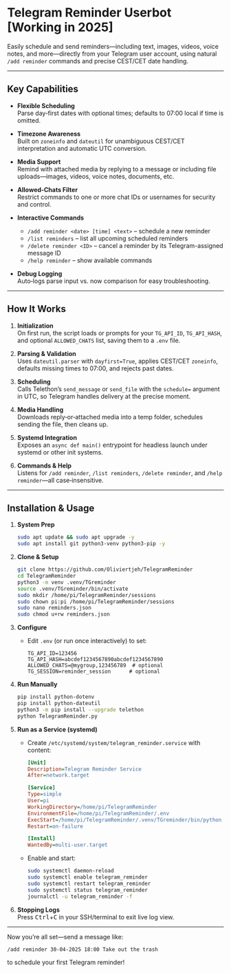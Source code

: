 # Telegram Reminder Userbot [Working in 2025]

Easily schedule and send reminders—including text, images, videos, voice notes, and more—directly from your Telegram user account, using natural `/add reminder` commands and precise CEST/CET date handling.

---

## Key Capabilities

- **Flexible Scheduling**  
  Parse day‑first dates with optional times; defaults to 07:00 local if time is omitted.

- **Timezone Awareness**  
  Built on `zoneinfo` and `dateutil` for unambiguous CEST/CET interpretation and automatic UTC conversion.

- **Media Support**  
  Remind with attached media by replying to a message or including file uploads—images, videos, voice notes, documents, etc.

- **Allowed‑Chats Filter**  
  Restrict commands to one or more chat IDs or usernames for security and control.

- **Interactive Commands**  
  - `/add reminder <date> [time] <text>` – schedule a new reminder
  - `/list reminders` – list all upcoming scheduled reminders
  - `/delete reminder <ID>` – cancel a reminder by its Telegram-assigned message ID
  - `/help reminder` – show available commands

- **Debug Logging**  
  Auto‑logs parse input vs. now comparison for easy troubleshooting.

---

## How It Works

1. **Initialization**  
   On first run, the script loads or prompts for your `TG_API_ID`, `TG_API_HASH`, and optional `ALLOWED_CHATS` list, saving them to a `.env` file.

2. **Parsing & Validation**  
   Uses `dateutil.parser` with `dayfirst=True`, applies CEST/CET `zoneinfo`, defaults missing times to 07:00, and rejects past dates.

3. **Scheduling**  
   Calls Telethon’s `send_message` or `send_file` with the `schedule=` argument in UTC, so Telegram handles delivery at the precise moment.

4. **Media Handling**  
   Downloads reply‑or‑attached media into a temp folder, schedules sending the file, then cleans up.

5. **Systemd Integration**  
   Exposes an `async def main()` entrypoint for headless launch under systemd or other init systems.

6. **Commands & Help**  
   Listens for `/add reminder`, `/list reminders`, `/delete reminder`, and `/help reminder`—all case‑insensitive.

---

## Installation & Usage

1. **System Prep**
    ```bash
    sudo apt update && sudo apt upgrade -y
    sudo apt install git python3-venv python3-pip -y
    ```

2. **Clone & Setup**
    ```bash
    git clone https://github.com/Oliviertjeh/TelegramReminder
    cd TelegramReminder
    python3 -m venv .venv/TGreminder
    source .venv/TGreminder/bin/activate
    sudo mkdir /home/pi/TelegramReminder/sessions
    sudo chown pi:pi /home/pi/TelegramReminder/sessions
    sudo nano reminders.json
    sudo chmod u+rw reminders.json
    ```

3. **Configure**
    - Edit `.env` (or run once interactively) to set:
      ```dotenv
      TG_API_ID=123456
      TG_API_HASH=abcdef1234567890abcdef1234567890
      ALLOWED_CHATS=@mygroup,123456789  # optional
      TG_SESSION=reminder_session      # optional
      ```

4. **Run Manually**
    ```bash
    pip install python-dotenv
    pip install python-dateutil
    python3 -m pip install --upgrade telethon
    python TelegramReminder.py
    ```

5. **Run as a Service (systemd)**
    - Create `/etc/systemd/system/telegram_reminder.service` with content:
      ```ini
      [Unit]
      Description=Telegram Reminder Service
      After=network.target
      
      [Service]
      Type=simple
      User=pi
      WorkingDirectory=/home/pi/TelegramReminder
      EnvironmentFile=/home/pi/TelegramReminder/.env
      ExecStart=/home/pi/TelegramReminder/.venv/TGreminder/bin/python /home/pi/TelegramReminder/TelegramReminder_autorun.py
      Restart=on-failure
      
      [Install]
      WantedBy=multi-user.target
      ```
    - Enable and start:
      ```bash
      sudo systemctl daemon-reload
      sudo systemctl enable telegram_reminder
      sudo systemctl restart telegram_reminder
      sudo systemctl status telegram_reminder
      journalctl -u telegram_reminder -f
      ```

6. **Stopping Logs**  
   Press <kbd>Ctrl</kbd>+<kbd>C</kbd> in your SSH/terminal to exit live log view.

---

Now you’re all set—send a message like:
```
/add reminder 30-04-2025 18:00 Take out the trash
```
to schedule your first Telegram reminder!

